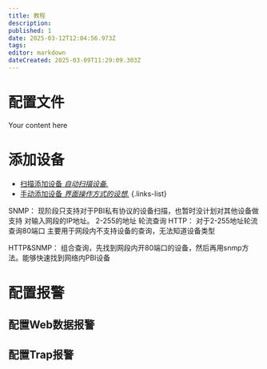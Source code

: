 ```yaml
---
title: 教程
description: 
published: 1
date: 2025-03-12T12:04:56.973Z
tags: 
editor: markdown
dateCreated: 2025-03-09T11:29:09.303Z
---
```


# 配置文件
Your content here

# 添加设备
- [扫描添加设备 *自动扫描设备.*](/instruction/guide/page_device/scan)
- [手动添加设备 *界面操作方式的设想.*](/instruction/design/ui)
{.links-list}

SNMP： 
    现阶段只支持对于PBI私有协议的设备扫描，也暂时没计划对其他设备做支持
    对输入网段的IP地址。 2-255的地址 轮流查询
HTTP： 
    对于2-255地址轮流查询80端口
    主要用于网段内不支持设备的查询，无法知道设备类型
    
HTTP&SNMP：
    组合查询，先找到网段内开80端口的设备，然后再用snmp方法。能够快速找到网络内PBI设备

# 配置报警

## 配置Web数据报警
## 配置Trap报警


